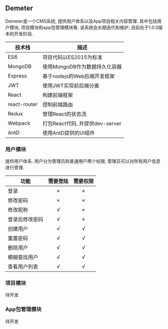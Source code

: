 Demeter
---

Demeter是一个CMS系统, 提供用户体系以及App项目相关内容管理. 其中包括用户模块, 项目模块和app包管理模块等. 该系统会长期迭代和维护, 目前处于1.0.0版本的开发阶段.

| 技术栈 | 描述 |
| --- | ---------- |
| ES6 | 项目代码以ES2015为标准 |
| MongoDB | 使用MongoDB作为数据持久化容器 |
| Express | 基于nodejs的Web后端开发框架 |
| JWT | 使用JWT实现前后端分离 |
| React | 构建前端框架 |
| react-router | 控制前端路由 |
| Redux | 管理React的状态流 |
| Webpack | 打包React代码, 并提供dev-server |
| AntD | 使用AntD提供的UI组件 |

### 用户模块

提供用户体系. 用户分为管理员和普通用户两个权限, 管理员可以对所有用户信息进行管理. 

| 功能 | 需要登陆 | 需要权限 |
| --- | :---: | :---: |
| 登录 | × | × |
| 修改密码 | × | × |
| 修改昵称 | √ | × |
| 登录后修改密码 | √ | × |
| 创建用户 | √ | √ |
| 重置密码 | √ | √ |
| 删除用户 | √ | √ |
| 模糊查找用户 | √ | √ |
| 查看用户列表 | √ | √ |

### 项目模块

待开发

### App包管理模块

待开发

